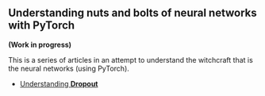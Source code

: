 ## Understanding nuts and bolts of neural networks with PyTorch

__(Work in progress)__

This is a series of articles in an attempt to understand the witchcraft that is the neural networks (using PyTorch).

* [Understanding __Dropout__](https://github.com/vinsis/understanding-neuralnetworks-pytorch/blob/master/dropout.md)
